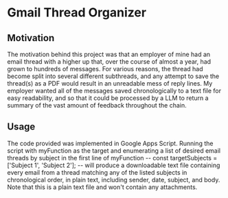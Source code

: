 # Gmail Thread Organizer

## Motivation

The motivation behind this project was that an employer of mine had an email thread with a higher up that, over the course of almost a year, had grown to hundreds of messages. For various reasons, the thread had become split into several different subthreads, and any attempt to save the thread(s) as a PDF would result in an unreadable mess of reply lines. My employer wanted all of the messages saved chronologically to a text file for easy readability, and so that it could be processed by a LLM to return a summary of the vast amount of feedback throughout the chain.

## Usage

The code provided was implemented in Google Apps Script. Running the script with myFunction as the target and enumerating a list of desired email threads by subject in the first line of myFunction -- const targetSubjects = ['Subject 1', 'Subject 2']; -- will produce a downloadable text file containing every email from a thread matching any of the listed subjects in chronological order, in plain text, including sender, date, subject, and body. Note that this is a plain text file and won't contain any attachments. 
